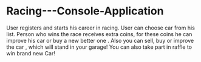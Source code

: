 # Racing---Console-Application

User registers and starts his career in racing. User can choose car from his list. Person who wins the race receives extra coins, for these coins he can improve his
car or buy a new better one . Also you can sell, buy or improve the car , which will stand in your garage! You can also take part in raffle to win brand new Car! 

